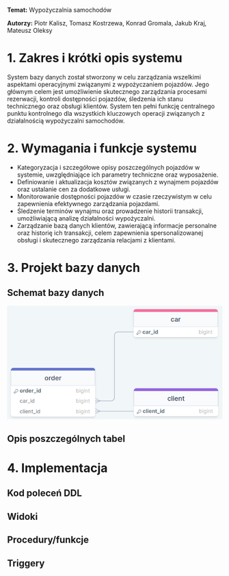 
**Temat:** Wypożyczalnia samochodów

**Autorzy:** Piotr Kalisz, Tomasz Kostrzewa, Konrad Gromala, Jakub Kraj, Mateusz Oleksy

# 1. Zakres i krótki opis systemu

System bazy danych został stworzony w celu zarządzania wszelkimi aspektami operacyjnymi związanymi z wypożyczaniem pojazdów. Jego głównym celem jest umożliwienie skutecznego zarządzania procesami rezerwacji, kontroli dostępności pojazdów, śledzenia ich stanu technicznego oraz obsługi klientów. System ten pełni funkcję centralnego punktu kontrolnego dla wszystkich kluczowych operacji związanych z działalnością wypożyczalni samochodów.

# 2. Wymagania i funkcje systemu

- Kategoryzacja i szczegółowe opisy poszczególnych pojazdów w systemie, uwzględniające ich parametry techniczne oraz wyposażenie.
- Definiowanie i aktualizacja kosztów związanych z wynajmem pojazdów oraz ustalanie cen za dodatkowe usługi.
- Monitorowanie dostępności pojazdów w czasie rzeczywistym w celu zapewnienia efektywnego zarządzania pojazdami.
- Śledzenie terminów wynajmu oraz prowadzenie historii transakcji, umożliwiającą analizę działalności wypożyczalni.
- Zarządzanie bazą danych klientów, zawierającą informacje personalne oraz historię ich transakcji, celem zapewnienia spersonalizowanej obsługi i skutecznego zarządzania relacjami z klientami.

# 3. Projekt bazy danych

## Schemat bazy danych

<img src="images/diagram.png">

## Opis poszczególnych tabel

# 4. Implementacja

## Kod poleceń DDL

## Widoki

## Procedury/funkcje

## Triggery